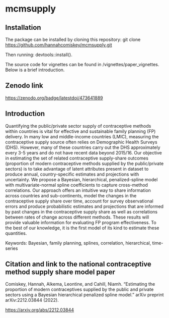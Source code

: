 mcmsupply
================

## Installation

The package can be installed by cloning this repository: git clone
<https://github.com/hannahcomiskey/mcmsupply.git>

Then running: devtools::install().

The source code for vignettes can be found in
/vignettes/paper_vignettes. Below is a brief introduction.

## Zenodo link

https://zenodo.org/badge/latestdoi/473641889


## Introduction

Quantifying the public/private sector supply of contraceptive methods
within countries is vital for effective and sustainable family planning
(FP) delivery. In many low and middle-income countries (LMIC), measuring
the contraceptive supply source often relies on Demographic Health
Surveys (DHS). However, many of these countries carry out the DHS
approximately every 3-5 years and do not have recent data beyond
2015/16. Our objective in estimating the set of related contraceptive
supply-share outcomes (proportion of modern contraceptive methods
supplied by the public/private sectors) is to take advantage of latent
attributes present in dataset to produce annual, country-specific
estimates and projections with uncertainty. We propose a Bayesian,
hierarchical, penalized-spline model with multivariate-normal spline
coefficients to capture cross-method correlations. Our approach offers
an intuitive way to share information across countries and
sub-continents, model the changes in the contraceptive supply share over
time, account for survey observational errors and produce probabilistic
estimates and projections that are informed by past changes in the
contraceptive supply share as well as correlations between rates of
change across different methods. These results will provide valuable
information for evaluating FP program effectiveness. To the best of our
knowledge, it is the first model of its kind to estimate these
quantities.

Keywords: Bayesian, family planning, splines, correlation, hierarchical,
time-series

## Citation and link to the national contraceptive method supply share model paper

Comiskey, Hannah, Alkema, Leontine, and Cahill, Niamh. “Estimating the
proportion of modern contraceptives supplied by the public and private
sectors using a Bayesian hierarchical penalized spline model.” arXiv
preprint arXiv:2212.03844 (2022).

<https://arxiv.org/abs/2212.03844>
